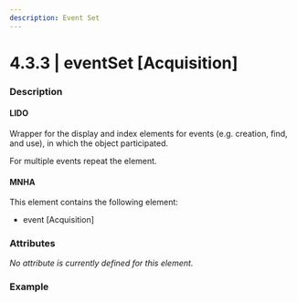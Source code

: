 ```yaml
---
description: Event Set
---
```


# 4.3.3 \| eventSet \[Acquisition\]

### Description

#### LIDO

Wrapper for the display and index elements for events \(e.g. creation, find, and use\), in which the object participated.

For multiple events repeat the element.

#### MNHA

This element contains the following element:

* event \[Acquisition\]

### Attributes

_No attribute is currently defined for this element._

### Example

